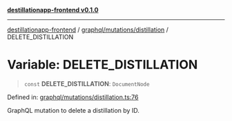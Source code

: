 [**destillationapp-frontend v0.1.0**](../../../../README.md)

***

[destillationapp-frontend](../../../../modules.md) / [graphql/mutations/distillation](../README.md) / DELETE\_DISTILLATION

# Variable: DELETE\_DISTILLATION

> `const` **DELETE\_DISTILLATION**: `DocumentNode`

Defined in: [graphql/mutations/distillation.ts:76](https://github.com/DestillApp/main/blob/be94b1d93681946bd573e84cd8381ba32cee62b9/frontend/src/graphql/mutations/distillation.ts#L76)

GraphQL mutation to delete a distillation by ID.

